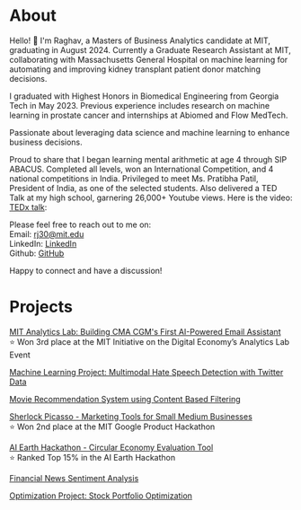 # About
Hello! 👋 I'm Raghav, a Masters of Business Analytics candidate at MIT, graduating in August 2024. Currently a Graduate Research Assistant at MIT, collaborating with Massachusetts General Hospital on machine learning for automating and improving kidney transplant patient donor matching decisions.

I graduated with Highest Honors in Biomedical Engineering from Georgia Tech in May 2023. Previous experience includes research on machine learning in prostate cancer and internships at Abiomed and Flow MedTech.

Passionate about leveraging data science and machine learning to enhance business decisions.

Proud to share that I began learning mental arithmetic at age 4 through SIP ABACUS. Completed all levels, won an International Competition, and 4 national competitions in India. Privileged to meet Ms. Pratibha Patil, President of India, as one of the selected students. Also delivered a TED Talk at my high school, garnering 26,000+ Youtube views. Here is the video: [TEDx talk](https://www.youtube.com/watch?v=7EYWHe1yyjM): 



Please feel free to reach out to me on:<br>
Email: rj30@mit.edu<br>
LinkedIn: [LinkedIn](https://www.linkedin.com/in/rrmj/)<br>
Github: [GitHub](https://github.com/raghavmanoharanjayanthi30)<br>

Happy to connect and have a discussion!

# Projects
[MIT Analytics Lab: Building CMA CGM's First AI-Powered Email Assistant](alab.md) <br>
⭐ Won 3rd place at the MIT Initiative on the Digital Economy’s Analytics Lab Event <br>

[Machine Learning Project: Multimodal Hate Speech Detection with Twitter Data](https://github.com/raghavmanoharanjayanthi30/Multimodal-Hate-Speech-Detection/blob/main/README.md) <br>

[Movie Recommendation System using Content Based Filtering](https://github.com/raghavmanoharanjayanthi30/Movie-Recommendation-System/blob/main/README.md) <br>

[Sherlock Picasso - Marketing Tools for Small Medium Businesses](https://github.com/maxime7770/Sherlock-Picasso/blob/main/README.md) <br>
⭐ Won 2nd place at the MIT Google Product Hackathon<br>

[AI Earth Hackathon - Circular Economy Evaluation Tool](https://github.com/maxime7770/Sherlock-Picasso/blob/main/README.md) <br>
⭐ Ranked Top 15% in the AI Earth Hackathon<br>

[Financial News Sentiment Analysis](https://github.com/raghavmanoharanjayanthi30/Sentiment-Analysis-Financial-News) <br>

[Optimization Project: Stock Portfolio Optimization](https://github.com/raghavmanoharanjayanthi30/Stock-Portfolio-Optimization)








